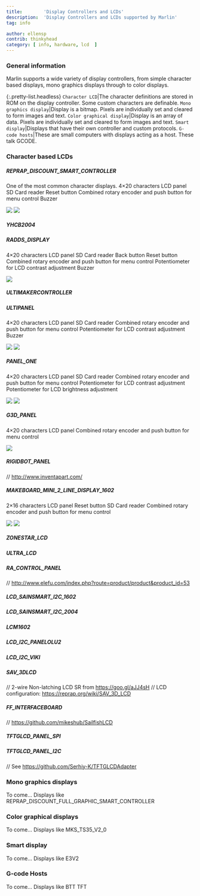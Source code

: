 ```yaml
---
title:        'Display Controllers and LCDs'
description:  'Display Controllers and LCDs supported by Marlin'
tag: info

author: ellensp
contrib: thinkyhead
category: [ info, hardware, lcd  ]
---
```


### General information

Marlin supports a wide variety of display controllers, from simple character based displays, mono graphics displays through to color displays.

{:.pretty-list.headless}
`Character LCD`|The character definitions are stored in ROM on the display controller. Some custom characters are definable.
`Mono graphics display`|Display is a bitmap. Pixels are individually set and cleared to form images and text.
`Color graphical display`|Display is an array of data. Pixels are individually set and cleared to form images and text.
`Smart display`|Displays that have their own controller and custom protocols.
`G-code hosts`|These are small computers with displays acting as a host. These talk GCODE.

### Character based LCDs


##### REPRAP_DISCOUNT_SMART_CONTROLLER
One of the most common character displays.
4×20 characters LCD panel
SD Card reader
Reset button
Combined rotary encoder and push button for menu control
Buzzer

<a href="/assets/images/hardware/Display_Controllers/RDSC_front.jpg" ><img src="/assets/images/hardware/Display_Controllers/RDSC_front_thumb.jpg"/></a>
<a href="/assets/images/hardware/Display_Controllers/RDSC_back.jpg" ><img src="/assets/images/hardware/Display_Controllers/RDSC_back_thumb.jpg"/></a>


##### YHCB2004
##### RADDS_DISPLAY
4×20 characters LCD panel
SD Card reader
Back button
Reset button
Combined rotary encoder and push button for menu control
Potentiometer for LCD contrast adjustment
Buzzer

<a href="/assets/images/hardware/Display_Controllers/RADDS_front.jpg" ><img src="/assets/images/hardware/Display_Controllers/RADDS_front_thumb.jpg"/></a>


##### ULTIMAKERCONTROLLER
##### ULTIPANEL
4×20 characters LCD panel
SD Card reader
Combined rotary encoder and push button for menu control
Potentiometer for LCD contrast adjustment
Buzzer

<a href="/assets/images/hardware/Display_Controllers/ULTIPANEL_front.jpg" ><img src="/assets/images/hardware/Display_Controllers/ULTIPANEL_front_thumb.jpg"/></a>
<a href="/assets/images/hardware/Display_Controllers/ULTIPANEL_back.jpg" ><img src="/assets/images/hardware/Display_Controllers/ULTIPANEL_back_thumb.jpg"/></a>

##### PANEL_ONE
4×20 characters LCD panel
SD Card reader
Combined rotary encoder and push button for menu control
Potentiometer for LCD contrast adjustment
Potentiometer for LCD brightness adjustment

<a href="/assets/images/hardware/Display_Controllers/PANELONE_front.jpg" ><img src="/assets/images/hardware/Display_Controllers/PANELONE_front_thumb.jpg"/></a>
<a href="/assets/images/hardware/Display_Controllers/PANELONE_back.jpg" ><img src="/assets/images/hardware/Display_Controllers/PANELONE_back_thumb.jpg"/></a>

##### G3D_PANEL
4×20 characters LCD panel
Combined rotary encoder and push button for menu control

<a href="/assets/images/hardware/Display_Controllers/G3DPANEL_front.jpg" ><img src="/assets/images/hardware/Display_Controllers/G3DPANEL_front_thumb.jpg"/></a>

##### RIGIDBOT_PANEL
// http://www.inventapart.com/
##### MAKEBOARD_MINI_2_LINE_DISPLAY_1602
2×16 characters LCD panel
Reset button
SD Card reader
Combined rotary encoder and push button for menu control

<a href="/assets/images/hardware/Display_Controllers/MAKEBOARD_MINI_2_LINE_DISPLAY_front.jpg" ><img src="/assets/images/hardware/Display_Controllers/MAKEBOARD_MINI_2_LINE_DISPLAY_front_thumb.jpg"/></a>
<a href="/assets/images/hardware/Display_Controllers/MAKEBOARD_MINI_2_LINE_DISPLAY_back.jpg" ><img src="/assets/images/hardware/Display_Controllers/MAKEBOARD_MINI_2_LINE_DISPLAY_back_thumb.jpg"/></a>

##### ZONESTAR_LCD
##### ULTRA_LCD
##### RA_CONTROL_PANEL
// http://www.elefu.com/index.php?route=product/product&product_id=53
##### LCD_SAINSMART_I2C_1602
##### LCD_SAINSMART_I2C_2004
##### LCM1602
##### LCD_I2C_PANELOLU2
##### LCD_I2C_VIKI
##### SAV_3DLCD
// 2-wire Non-latching LCD SR from https://goo.gl/aJJ4sH
// LCD configuration: https://reprap.org/wiki/SAV_3D_LCD
##### FF_INTERFACEBOARD
// https://github.com/mikeshub/SailfishLCD
##### TFTGLCD_PANEL_SPI
##### TFTGLCD_PANEL_I2C
// See https://github.com/Serhiy-K/TFTGLCDAdapter
### Mono graphics displays  
To come...
Displays like REPRAP_DISCOUNT_FULL_GRAPHIC_SMART_CONTROLLER
### Color graphical displays
To come...
Displays like MKS_TS35_V2_0
### Smart display
To come...
Displays like E3V2
### G-code Hosts
To come...
Displays like BTT TFT
